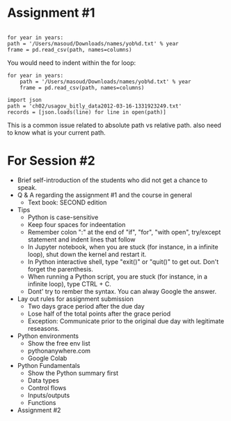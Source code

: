 # Assignment #1

```

for year in years:
path = '/Users/masoud/Downloads/names/yob%d.txt' % year
frame = pd.read_csv(path, names=columns)

```

You would need to indent within the for loop:

```
for year in years:
    path = '/Users/masoud/Downloads/names/yob%d.txt' % year
    frame = pd.read_csv(path, names=columns)
```

```
import json
path = 'ch02/usagov_bitly_data2012-03-16-1331923249.txt' 
records = [json.loads(line) for line in open(path)]
```

This is a common issue related to absolute path vs relative path. also need to know what is your current path. 

# For Session #2
- Brief self-introduction of the students who did not get a chance to speak.
- Q & A regarding the assignment #1 and the course in general
    - Text book: SECOND edition 
- Tips 
    - Python is case-sensitive
    - Keep four spaces for indeentation
    - Remember colon ":" at the end of "if", "for", "with open", try/except statement and indent lines that follow
    - In Jupyter notebook, when you are stuck (for instance, in a infinite loop), shut down the kernel and restart it.
    - In Python interactive shell, type "exit()" or "quit()" to get out. Don't forget the parenthesis.
    - When running a Python script, you are stuck (for instance, in a infinite loop), type CTRL + C.
    - Dont' try to rember the syntax. You can alway Google the answer. 
- Lay out rules for assignment submission
    - Two days grace period after the due day
    - Lose half of the total points after the grace period 
    - Exception: Communicate prior to the original due day with legitimate reseasons. 
- Python environments
    - Show the free env list
    - pythonanywhere.com
    - Google Colab
- Python Fundamentals 
    - Show the Python summary first 
    - Data types
    - Control flows
    - Inputs/outputs
    - Functions
- Assignment #2
